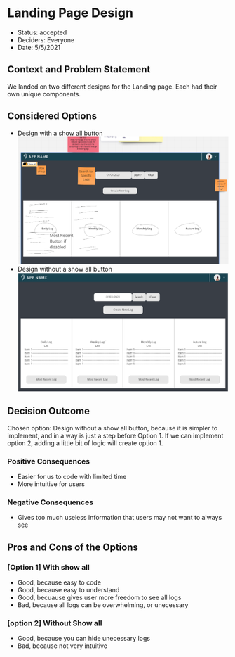 # Landing Page Design

* Status: accepted
* Deciders: Everyone
* Date:  5/5/2021

## Context and Problem Statement

We landed on two different designs for the Landing page. Each had their own unique components.


## Considered Options

* Design with a show all button
![Option1](images/option1.png)
* Design without a show all button
![Option2](images/option2.png)
## Decision Outcome

Chosen option: Design without a show all button, because it is simpler to implement, and in a way is just a step before Option 1. If we can implement option 2, adding a little bit of logic will create option 1.

### Positive Consequences <!-- optional -->

* Easier for us to code with limited time
* More intuitive for users

### Negative Consequences <!-- optional -->

* Gives too much useless information that users may not want to always see

## Pros and Cons of the Options <!-- optional -->

### [Option 1] With show all

* Good, because easy to code
* Good, because easy to understand
* Good, becuause gives user more freedom to see all logs
* Bad, because all logs can be overwhelming, or unecessary

### [option 2] Without Show all

* Good, because you can hide unecessary logs
* Bad, because not very intuitive

